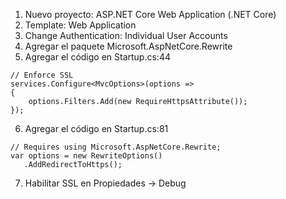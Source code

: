 1. Nuevo proyecto: ASP.NET Core Web Application (.NET Core)
2. Template: Web Application
3. Change Authentication: Individual User Accounts
4. Agregar el paquete Microsoft.AspNetCore.Rewrite
5. Agregar el código en Startup.cs:44 

```
// Enforce SSL
services.Configure<MvcOptions>(options =>
{
	options.Filters.Add(new RequireHttpsAttribute());
});
```

6. Agregar el código en Startup.cs:81 

```
// Requires using Microsoft.AspNetCore.Rewrite;
var options = new RewriteOptions()
   .AddRedirectToHttps();
```

7. Habilitar SSL en Propiedades -> Debug
